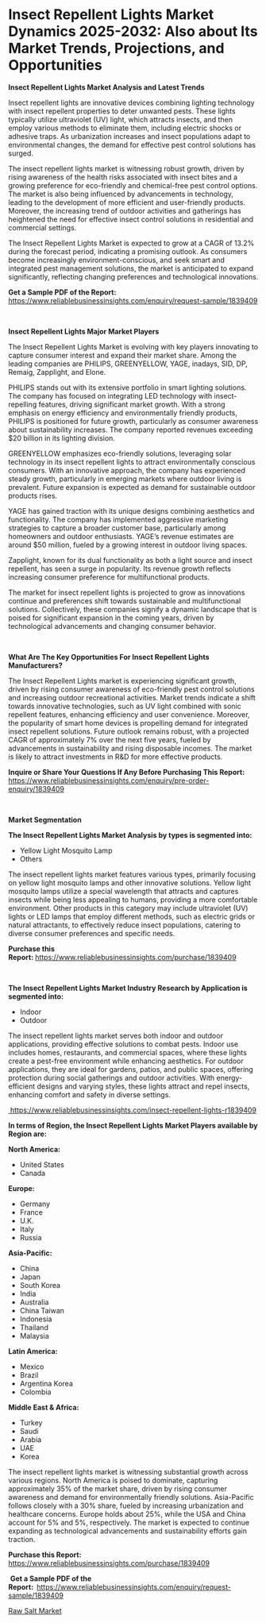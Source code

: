 <p><h1>Insect Repellent Lights Market Dynamics 2025-2032: Also about Its Market Trends, Projections, and Opportunities</h1></p><p><strong>Insect Repellent Lights Market Analysis and Latest Trends</strong></p>
<p><p>Insect repellent lights are innovative devices combining lighting technology with insect repellent properties to deter unwanted pests. These lights typically utilize ultraviolet (UV) light, which attracts insects, and then employ various methods to eliminate them, including electric shocks or adhesive traps. As urbanization increases and insect populations adapt to environmental changes, the demand for effective pest control solutions has surged. </p><p>The insect repellent lights market is witnessing robust growth, driven by rising awareness of the health risks associated with insect bites and a growing preference for eco-friendly and chemical-free pest control options. The market is also being influenced by advancements in technology, leading to the development of more efficient and user-friendly products. Moreover, the increasing trend of outdoor activities and gatherings has heightened the need for effective insect control solutions in residential and commercial settings. </p><p>The Insect Repellent Lights Market is expected to grow at a CAGR of 13.2% during the forecast period, indicating a promising outlook. As consumers become increasingly environment-conscious, and seek smart and integrated pest management solutions, the market is anticipated to expand significantly, reflecting changing preferences and technological innovations.</p></p>
<p><strong>Get a Sample PDF of the Report:&nbsp;</strong> <a href="https://www.reliablebusinessinsights.com/enquiry/request-sample/1839409?utm_campaign=2379&utm_medium=2&utm_source=Github&utm_content=ia&utm_term=15022025&utm_id=insect-repellent-lights">https://www.reliablebusinessinsights.com/enquiry/request-sample/1839409</a></p>
<p>&nbsp;</p>
<p><strong>Insect Repellent Lights Major Market Players</strong></p>
<p><p>The Insect Repellent Lights Market is evolving with key players innovating to capture consumer interest and expand their market share. Among the leading companies are PHILIPS, GREENYELLOW, YAGE, inadays, SID, DP, Remaig, Zapplight, and Elone.</p><p>PHILIPS stands out with its extensive portfolio in smart lighting solutions. The company has focused on integrating LED technology with insect-repelling features, driving significant market growth. With a strong emphasis on energy efficiency and environmentally friendly products, PHILIPS is positioned for future growth, particularly as consumer awareness about sustainability increases. The company reported revenues exceeding $20 billion in its lighting division.</p><p>GREENYELLOW emphasizes eco-friendly solutions, leveraging solar technology in its insect repellent lights to attract environmentally conscious consumers. With an innovative approach, the company has experienced steady growth, particularly in emerging markets where outdoor living is prevalent. Future expansion is expected as demand for sustainable outdoor products rises.</p><p>YAGE has gained traction with its unique designs combining aesthetics and functionality. The company has implemented aggressive marketing strategies to capture a broader customer base, particularly among homeowners and outdoor enthusiasts. YAGE’s revenue estimates are around $50 million, fueled by a growing interest in outdoor living spaces.</p><p>Zapplight, known for its dual functionality as both a light source and insect repellent, has seen a surge in popularity. Its revenue growth reflects increasing consumer preference for multifunctional products. </p><p>The market for insect repellent lights is projected to grow as innovations continue and preferences shift towards sustainable and multifunctional solutions. Collectively, these companies signify a dynamic landscape that is poised for significant expansion in the coming years, driven by technological advancements and changing consumer behavior.</p></p>
<p>&nbsp;</p>
<p><strong>What Are The Key Opportunities For Insect Repellent Lights Manufacturers?</strong></p>
<p><p>The Insect Repellent Lights market is experiencing significant growth, driven by rising consumer awareness of eco-friendly pest control solutions and increasing outdoor recreational activities. Market trends indicate a shift towards innovative technologies, such as UV light combined with sonic repellent features, enhancing efficiency and user convenience. Moreover, the popularity of smart home devices is propelling demand for integrated insect repellent solutions. Future outlook remains robust, with a projected CAGR of approximately 7% over the next five years, fueled by advancements in sustainability and rising disposable incomes. The market is likely to attract investments in R&D for more effective products.</p></p>
<p><strong>Inquire or Share Your Questions If Any Before Purchasing This Report:</strong> <a href="https://www.reliablebusinessinsights.com/enquiry/pre-order-enquiry/1839409?utm_campaign=2379&utm_medium=2&utm_source=Github&utm_content=ia&utm_term=15022025&utm_id=insect-repellent-lights">https://www.reliablebusinessinsights.com/enquiry/pre-order-enquiry/1839409</a></p>
<p>&nbsp;</p>
<p><strong>Market Segmentation</strong></p>
<p><strong>The Insect Repellent Lights Market Analysis by types is segmented into:</strong></p>
<p><ul><li>Yellow Light Mosquito Lamp</li><li>Others</li></ul></p>
<p><p>The insect repellent lights market features various types, primarily focusing on yellow light mosquito lamps and other innovative solutions. Yellow light mosquito lamps utilize a special wavelength that attracts and captures insects while being less appealing to humans, providing a more comfortable environment. Other products in this category may include ultraviolet (UV) lights or LED lamps that employ different methods, such as electric grids or natural attractants, to effectively reduce insect populations, catering to diverse consumer preferences and specific needs.</p></p>
<p><strong>Purchase this Report:&nbsp;</strong><a href="https://www.reliablebusinessinsights.com/purchase/1839409?utm_campaign=2379&utm_medium=2&utm_source=Github&utm_content=ia&utm_term=15022025&utm_id=insect-repellent-lights">https://www.reliablebusinessinsights.com/purchase/1839409</a></p>
<p>&nbsp;</p>
<p><strong>The Insect Repellent Lights Market Industry Research by Application is segmented into:</strong></p>
<p><ul><li>Indoor</li><li>Outdoor</li></ul></p>
<p><p>The insect repellent lights market serves both indoor and outdoor applications, providing effective solutions to combat pests. Indoor use includes homes, restaurants, and commercial spaces, where these lights create a pest-free environment while enhancing aesthetics. For outdoor applications, they are ideal for gardens, patios, and public spaces, offering protection during social gatherings and outdoor activities. With energy-efficient designs and varying styles, these lights attract and repel insects, enhancing comfort and safety in diverse settings.</p></p>
<p><a href="https://www.reliablebusinessinsights.com/insect-repellent-lights-r1839409?utm_campaign=2379&utm_medium=2&utm_source=Github&utm_content=ia&utm_term=15022025&utm_id=insect-repellent-lights">&nbsp;https://www.reliablebusinessinsights.com/insect-repellent-lights-r1839409</a></p>
<p><strong>In terms of Region, the Insect Repellent Lights Market Players available by Region are:</strong></p>
<p>
    <p> <strong> North America: </strong>
        <ul>
            <li>United States</li>
            <li>Canada</li>
        </ul>
        </p> 
    <p> <strong> Europe: </strong>
        <ul>
            <li>Germany</li>
            <li>France</li>
            <li>U.K.</li>
            <li>Italy</li>
            <li>Russia</li>
        </ul>
        </p> 
    <p> <strong> Asia-Pacific: </strong>
        <ul>
            <li>China</li>
            <li>Japan</li>
            <li>South Korea</li>
            <li>India</li>
            <li>Australia</li>
            <li>China Taiwan</li>
            <li>Indonesia</li>
            <li>Thailand</li>
            <li>Malaysia</li>
        </ul>
        </p> 
    <p> <strong> Latin America: </strong>
        <ul>
            <li>Mexico</li>
            <li>Brazil</li>
            <li>Argentina Korea</li>
            <li>Colombia</li>
        </ul>
        </p> 
    <p> <strong> Middle East & Africa: </strong>
        <ul>
            <li>Turkey</li>
            <li>Saudi</li>
            <li>Arabia</li>
            <li>UAE</li>
            <li>Korea</li>
        </ul>
    </p>
    </p>
<p><p>The insect repellent lights market is witnessing substantial growth across various regions. North America is poised to dominate, capturing approximately 35% of the market share, driven by rising consumer awareness and demand for environmentally friendly solutions. Asia-Pacific follows closely with a 30% share, fueled by increasing urbanization and healthcare concerns. Europe holds about 25%, while the USA and China account for 5% and 5%, respectively. The market is expected to continue expanding as technological advancements and sustainability efforts gain traction.</p></p>
<p><strong>Purchase this Report: </strong><a href="https://www.reliablebusinessinsights.com/purchase/1839409?utm_campaign=2379&utm_medium=2&utm_source=Github&utm_content=ia&utm_term=15022025&utm_id=insect-repellent-lights">https://www.reliablebusinessinsights.com/purchase/1839409</a></p>
<p>&nbsp;<strong>Get a Sample PDF of the Report:&nbsp;&nbsp;</strong><a href="https://www.reliablebusinessinsights.com/enquiry/request-sample/1839409?utm_campaign=2379&utm_medium=2&utm_source=Github&utm_content=ia&utm_term=15022025&utm_id=insect-repellent-lights">https://www.reliablebusinessinsights.com/enquiry/request-sample/1839409</a></p>
<p><strong></strong></p>
<p><p><a href="https://github.com/yankimber90yankim/Market-Research-Report-List-1/blob/main/raw-salt-market.md?utm_campaign=2379&utm_medium=2&utm_source=Github&utm_content=ia&utm_term=15022025&utm_id=insect-repellent-lights">Raw Salt Market</a></p></p>